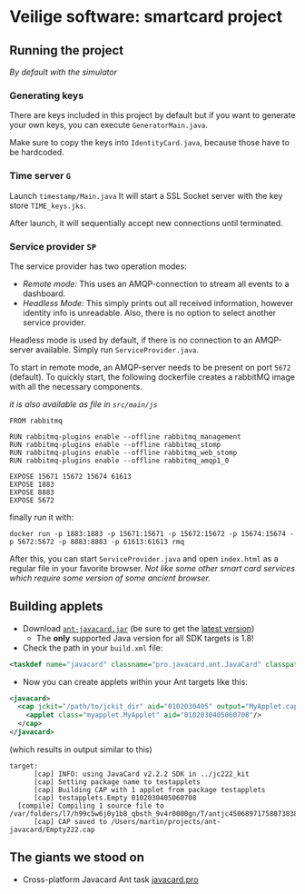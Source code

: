 # Veilige software: smartcard project


## Running the project
_By default with the simulator_

### Generating keys
There are keys included in this project by default but if you want to generate your own keys, you can execute `GeneratorMain.java`.

Make sure to copy the keys into `IdentityCard.java`, because those have to be hardcoded.

### Time server `G`
Launch `timestamp/Main.java` It will start a SSL Socket server with the key store `TIME_keys.jks`.

After launch, it will sequentially accept new connections until terminated.

### Service provider `SP`
The service provider has two operation modes:

- *Remote mode:* This uses an AMQP-connection to stream all events to a dashboard.
- *Headless Mode:* This simply prints out all received information, however identity info is unreadable. Also,  there is no option to select another service provider.

Headless mode is used by default, if there is no connection to an AMQP-server available. Simply run `ServiceProvider.java`.

To start in remote mode, an AMQP-server needs to be present on port `5672` (default). To quickly start, the following dockerfile creates a rabbitMQ image with all the necessary components.

_it is also available as file in `src/main/js`_

```
FROM rabbitmq

RUN rabbitmq-plugins enable --offline rabbitmq_management
RUN rabbitmq-plugins enable --offline rabbitmq_stomp
RUN rabbitmq-plugins enable --offline rabbitmq_web_stomp
RUN rabbitmq-plugins enable --offline rabbitmq_amqp1_0

EXPOSE 15671 15672 15674 61613
EXPOSE 1883
EXPOSE 8883
EXPOSE 5672
```

finally run it with:

```
docker run -p 1883:1883 -p 15671:15671 -p 15672:15672 -p 15674:15674 -p 5672:5672 -p 8883:8883 -p 61613:61613 rmq
```

After this, you can start `ServiceProvider.java` and open `index.html` as a regular file in your favorite browser. _Not like some other smart card services which require some version of some ancient browser._

## Building applets

 * Download [`ant-javacard.jar`](https://github.com/martinpaljak/ant-javacard/releases/download/18.01.17/ant-javacard.jar) (be sure to get the [latest version](https://github.com/martinpaljak/ant-javacard/releases/latest))
   * The **only** supported Java version for all SDK targets is 1.8!
 * Check the path in your `build.xml` file:
```xml
<taskdef name="javacard" classname="pro.javacard.ant.JavaCard" classpath="ant-javacard.jar"/>
```
 * Now you can create applets within your Ant targets like this:
```xml
<javacard>
  <cap jckit="/path/to/jckit_dir" aid="0102030405" output="MyApplet.cap" sources="src/myapplet">
    <applet class="myapplet.MyApplet" aid="0102030405060708"/>
  </cap>
</javacard>
```
(which results in output similar to this)
```
target:
      [cap] INFO: using JavaCard v2.2.2 SDK in ../jc222_kit
      [cap] Setting package name to testapplets
      [cap] Building CAP with 1 applet from package testapplets
      [cap] testapplets.Empty 0102030405060708
  [compile] Compiling 1 source file to /var/folders/l7/h99c5w6j0y1b8_qbsth_9v4r0000gn/T/antjc4506897175807383834
      [cap] CAP saved to /Users/martin/projects/ant-javacard/Empty222.cap
```
## The giants we stood on
 * Cross-platform Javacard Ant task [javacard.pro](https://javacard.pro)